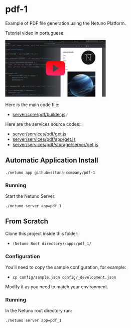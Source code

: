 # pdf-1

Example of PDF file generation using the Netuno Platform.

Tutorial video in portuguese:

<a href="http://www.youtube.com/watch?v=OyUzHr9hi0c" target="_blank" title="Geração de PDFs no Backend JS - API REST - Parte 1">
 <img src="https://raw.githubusercontent.com/sitana-company/pdf-1/main/docs/video.jpg" alt="Tutorial Video" width="320" height="180" />
</a>

Here is the main code file:

- [server/core/pdf/builder.js](server/core/pdf/builder.js)

Here are the services source codes::

- [server/services/pdf/get.js](server/services/pdf/get.js)
- [server/services/pdf/app/get.js](server/services/pdf/app/get.js)
- [server/services/pdf/storage/server/get.js](server/services/pdf/storage/server/get.js)

## Automatic Application Install

```
./netuno app github=sitana-company/pdf-1
```

### Running

Start the Netuno Server:

```
./netuno server app=pdf_1
```

## From Scratch

Clone this project inside this folder:

- `(Netuno Root directory)/apps/pdf_1/`

### Configuration

You'll need to copy the sample configuration, for example:

- `cp config/sample.json config/_development.json`

Modify it as you need to match your environment.

### Running

In the Netuno root directory run:

```
./netuno server app=pdf_1
```
